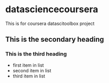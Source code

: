 datasciencecoursera
===================

This is for coursera datascitoolbox project

## This is the secondary heading
### This is the third heading

* first item in list
* second item in list
* third item in list
